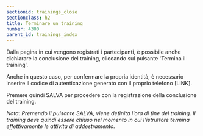 ```yaml
---
sectionid: trainings_close
sectionclass: h2
title: Terminare un training
number: 4300
parent_id: trainings_index
---
```

Dalla pagina in cui vengono registrati i partecipanti, è possibile anche dichiarare la conclusione del training, cliccando sul pulsante 'Termina il training'.

Anche in questo caso, per confermare la propria identità, è necessario inserire il codice di autenticazione generato con il proprio telefono [LINK].

Premere quindi SALVA per procedere con la registrazione della conclusione del training. 

_Nota: Premendo il pulsante SALVA, viene definita l'ora di fine del training. Il training deve quindi essere chiuso nel momento in cui l'istruttore termina effettivamente le attività di addestramento._
